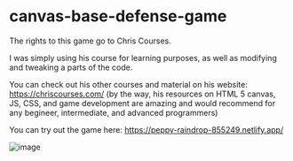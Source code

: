 # canvas-base-defense-game
The rights to this game go to Chris Courses.

I was simply using his course for learning purposes, as well as modifying and tweaking a parts of the code.

You can check out his other courses and material on his website: https://chriscourses.com/ 
(by the way, his resources on HTML 5 canvas, JS, CSS, and game development are amazing and would recommend for any begineer, intermediate, and advanced programmers)

You can try out the game here: https://peppy-raindrop-855249.netlify.app/

![image](https://user-images.githubusercontent.com/107896951/177020119-e9ddeb82-b223-4787-8178-3989f2db7ccd.png)






